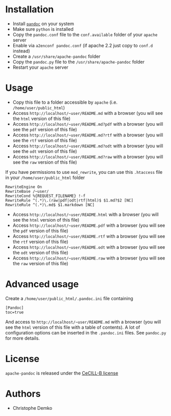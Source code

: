 Installation
============

 * Install [`pandoc`](http://johnmacfarlane.net/pandoc/) on your system
 * Make sure `python` is installed
 * Copy the `pandoc.conf` file to the `conf.available` folder of your `apache` server
 * Enable via `a2enconf pandoc.conf`  (if apache 2.2 just copy to `conf.d` instead)
 * Create a `/usr/share/apache-pandoc` folder
 * Copy the `pandoc.py` file to the `/usr/share/apache-pandoc` folder
 * Restart your `apache` server

Usage
=====

 * Copy this file to a folder accessible by `apache` (i.e. `/home/user/public_html`)
 * Access `http://localhost/~user/README.md` with a browser (you will see the `html` version of this file)
 * Access `http://localhost/~user/README.md?pdf` with a browser (you will see the `pdf` version of this file)
 * Access `http://localhost/~user/README.md?rtf` with a browser (you will see the `rtf` version of this file)
 * Access `http://localhost/~user/README.md?odt` with a browser (you will see the `odt` version of this file)
 * Access `http://localhost/~user/README.md?raw` with a browser (you will see the `raw` version of this file)
 
If you have permissions to use `mod_rewrite`, you can use this `.htaccess` file in your `/home/user/public_html` folder

~~~
RewriteEngine On
RewriteBase /~user/
RewriteCond %{REQUEST_FILENAME} !-f
RewriteRule ^(.*)\.(raw|pdf|odt|rtf|html)$ $1.md?$2 [NC]
RewriteRule ^(.*)\.md$ $1.markdown [NC]
~~~

 * Access `http://localhost/~user/README.html` with a browser (you will see the `html` version of this file)
 * Access `http://localhost/~user/README.pdf` with a browser (you will see the `pdf` version of this file)
 * Access `http://localhost/~user/README.rtf` with a browser (you will see the `rtf` version of this file)
 * Access `http://localhost/~user/README.odt` with a browser (you will see the `odt` version of this file)
 * Access `http://localhost/~user/README.raw` with a browser (you will see the `raw` version of this file)

Advanced usage
==============
Create a `/home/user/public_html/.pandoc.ini` file containing

    [Pandoc]
    toc=true

And access to `http://localhost/~user/README.md` with a browser (you will see the `html` version of this file with a table of contents). A lot of configuration options can be inserted in the `.pandoc.ini` files. See `pandoc.py` for more details.

License
=======
`apache-pandoc` is released under the [CeCILL-B license](http://www.cecill.info/licences/Licence_CeCILL-B_V1-en.html)
 
 
Authors
=======
 * Christophe Demko
